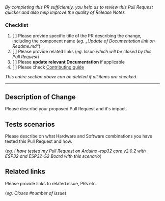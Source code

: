 *By completing this PR sufficiently, you help us to review this Pull Request quicker and also help improve the quality of Release Notes*

### Checklist
1. [ ] Please provide specific title of the PR describing the change, including the component name (*eg. „Update of Documentation link on Readme.md“*)
2. [ ] Please provide related links (*eg. Issue which will be closed by this Pull Request*)
3. [ ] Please **update relevant Documentation** if applicable
4. [ ] Please check [Contributing guide](https://docs.espressif.com/projects/arduino-esp32-fri3d/en/latest/contributing.html)

*This entire section above can be deleted if all items are checked.*

-----------
## Description of Change
Please describe your proposed Pull Request and it's impact.

## Tests scenarios
Please describe on what Hardware and Software combinations you have tested this Pull Request and how.

(*eg. I have tested my Pull Request on Arduino-esp32 core v2.0.2 with ESP32 and ESP32-S2 Board with this scenario*)

## Related links
Please provide links to related issue, PRs etc.

(*eg. Closes #number of issue*)
